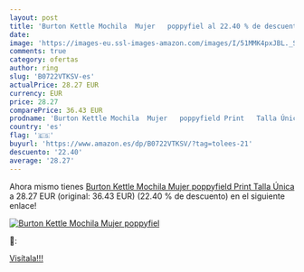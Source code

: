 ```yaml
---
layout: post
title: 'Burton Kettle Mochila  Mujer   poppyfiel al 22.40 % de descuento'
date: 
image: 'https://images-eu.ssl-images-amazon.com/images/I/51MMK4pxJBL._SL200_.jpg'
comments: true
category: ofertas
author: ring
slug: 'B0722VTKSV-es'
actualPrice: 28.27 EUR
currency: EUR
price: 28.27
comparePrice: 36.43 EUR
prodname: 'Burton Kettle Mochila  Mujer   poppyfield Print   Talla Única'
country: 'es'
flag: '🇪🇸'
buyurl: 'https://www.amazon.es/dp/B0722VTKSV/?tag=tolees-21'
descuento: '22.40'
average: '28.27'
---
```


Ahora mismo tienes [Burton Kettle Mochila  Mujer   poppyfield Print   Talla Única](https://www.amazon.es/dp/B0722VTKSV/?tag=tolees-21) a 28.27 EUR (original: 36.43 EUR) (22.40 %  de descuento) en el siguiente enlace!

[![Burton Kettle Mochila  Mujer   poppyfiel](https://images-eu.ssl-images-amazon.com/images/I/51MMK4pxJBL._SL200_.jpg)](https://www.amazon.es/dp/B0722VTKSV/?tag=tolees-21)

🔎:


[Visítala!!!](https://www.amazon.es/dp/B0722VTKSV/?tag=tolees-21)
